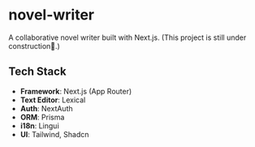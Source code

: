 # novel-writer
A collaborative novel writer built with Next.js.
(This project is still under construction🚧.)

## Tech Stack
- **Framework**: Next.js (App Router)
- **Text Editor**: Lexical
- **Auth**: NextAuth
- **ORM**: Prisma
- **i18n**: Lingui
- **UI**: Tailwind, Shadcn
